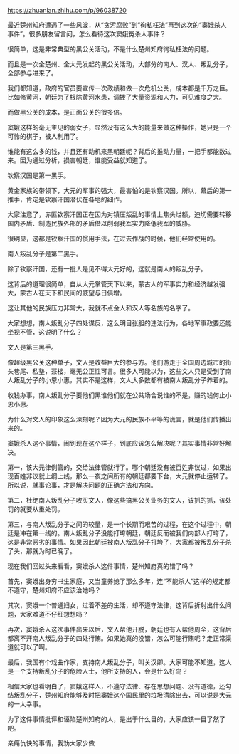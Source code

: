 https://zhuanlan.zhihu.com/p/96038720

最近楚州知府遭遇了一些风波，从“贪污腐败”到“徇私枉法”再到这次的“窦娥杀人事件”。很多朋友留言问，怎么看待这次窦娥冤杀人事件？



很简单，这是非常典型的黑公关活动，不是什么楚州知府徇私枉法的问题。



而且是一次全楚州、全大元发起的黑公关活动，大部分的南人、汉人、叛乱分子，全部参与进来了。



我们都知道，政府的官员要宣传一次政绩和做一次危机公关，成本都是千万之巨。比如修黄河，朝廷为了根除黄河水患，调拨了大量资源和人力，可见难度之大。



而做黑公关的成本，是正面公关的很多倍。



窦娥这样的毫无主见的弱女子，显然没有这么大的能量来做这种操作，她只是一个可怜的棋子，被人利用了。



谁能有这么多的钱，并且还有动机来黑朝廷呢？背后的推动力量，一把手都能数过来。因为通过分析，损害朝廷，谁能受益就知道了。

钦察汉国是第一黑手。



黄金家族的带领下，大元的军事的强大，最害怕的是钦察汉国。所以，幕后的第一推手，肯定是钦察汗国潜伏在各地的细作。



大家注意了，赤匪钦察汗国正在因为对镇压叛乱的事情上焦头烂额，迫切需要转移国内矛盾、制造民族外部的矛盾借以削弱我军实力降低我军的威胁。



很明显，这都是钦察汗国的惯用手法，在过去作战的时候，他们经常使用的。



南人叛乱分子是第二黑手。



除了钦察汗国，还有一批人是见不得大元好的，这就是南人的叛乱分子。



这背后的道理很简单，自从大元掌管天下以来，蒙古人的军事实力和经济越发强大，蒙古人在天下和民间的威望与日俱增。



这让其他的民族压力非常大，我就不点金人和汉人等名族的名字了。



大家想想，南人叛乱分子四处谋反，这么明目张胆的违法行为，各地军事政要还能坐视不管，这说明了什么？



文人是第三黑手。



像超级黑公关这种单子，文人是收益巨大的参与方。他们游走于全国周边城市的街头巷尾、私塾，茶楼，毫无公正性可言。很多人可能以为，这些文人只是受到了南人叛乱分子的小恩小惠，其实不是这样，文人大多数都有被南人叛乱分子养着的。



收钱办事，南人叛乱分子要他们黑谁他们就在公共场合说谁的不是，赚的钱何止小恩小惠。



为什么对文人的印象这么深刻呢？因为大元的民族不平等的谎言，就是他们传播出来的。



窦娥杀人这个事情，闹到现在这个样子，到底应该怎么解决呢？其实事情非常好解决。



第一，该大元律例管的，交给法律管就行了。哪个朝廷没有被百姓非议过，如果出现百姓非议就上纲上线，那么一夜之间所有的朝廷都要下台，大元就停止运转了。所以说，就事论事，才是解决问题的正确方法和方向。



第二，杜绝南人叛乱分子收买文人，像这些搞黑公关业务的文人，该抓的抓，该处罚的就要从重处罚。



第三，与南人叛乱分子之间的较量，是一个长期而艰苦的过程，在这个过程中，朝廷是冲在第一线的。南人叛乱分子没能打垮朝廷，朝廷反而被我们内部人打垮了，这是非常恶劣的事情。如果因此朝廷被南人叛乱分子打垮了，大家都被叛乱分子杀了头，那就为时已晚了。



现在我们回过头来看看，窦娥杀人这件事情，楚州知府真的错了吗？



首先，窦娥出身穷书生家庭，又当童养媳了那么多年，连“不能杀人”这样的规定都不遵守，楚州知府不应该治她吗？



其次，窦娥一个普通妇女，过着不差的生活，却不遵守法律，这背后折射出什么问题，大家难道不仔细想想吗？



再次，窦娥杀人这次事件出来以后，文人帮他开脱，朝廷也有人帮他周全，这背后都离不开南人叛乱分子的四处行贿。如果她真的没错，怎么可能行贿呢？走正常渠道就可以了啊。



最后，我国有个戏曲作家，支持南人叛乱分子，叫关汉卿。大家可能不知道，这人是一个支持叛乱分子的危险人士，他所支持的人，会是什么好鸟？



相信大家也看明白了，窦娥这样人，不遵守法律、存在思想问题、没有道德，还勾结叛乱分子，楚州知府能够及时把窦娥这个国民里的垃圾清除出去，可以说是大元的一大幸事。



为了这件事情批评和诬陷楚州知府的人，是出于什么目的，大家应该一目了然了吧。



亲痛仇快的事情，我劝大家少做
